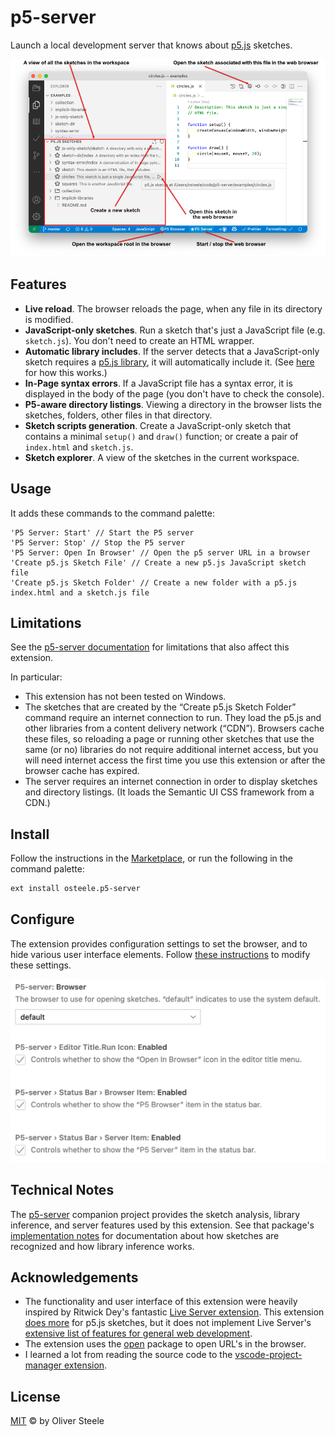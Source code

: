 # p5-server

Launch a local development server that knows about
[p5.js](https://p5js.org/libraries/) sketches.

![browser directory listing](images/anatomy.png)

## Features

* **Live reload**. The browser reloads the page, when any file in its directory is
  modified.
* **JavaScript-only sketches**. Run a sketch that's just a JavaScript file (e.g.
  `sketch.js`). You don't need to create an HTML wrapper.
* **Automatic library includes**. If the server detects that a JavaScript-only
  sketch requires a [p5.js library](https://p5js.org/libraries/), it will
  automatically include it. (See
  [here](https://github.com/osteele/p5-server#automatic-library-inclusion) for
  how this works.)
* **In-Page syntax errors**. If a JavaScript file has a syntax error, it is
  displayed in the body of the page (you don't have to check the console).
* **P5-aware directory listings**. Viewing a directory in the browser lists the
  sketches, folders, other files in that directory.
* **Sketch scripts generation**. Create a JavaScript-only sketch that contains a
  minimal `setup()` and `draw()` function; or create a pair of `index.html` and
  `sketch.js`.
* **Sketch explorer**. A view of the sketches in the current workspace.

## Usage

It adds these commands to the command palette:

```text
'P5 Server: Start' // Start the P5 server
'P5 Server: Stop' // Stop the P5 server
'P5 Server: Open In Browser' // Open the p5 server URL in a browser
'Create p5.js Sketch File' // Create a new p5.js JavaScript sketch file
'Create p5.js Sketch Folder' // Create a new folder with a p5.js index.html and a sketch.js file
```

## Limitations

See the [p5-server
documentation](https://github.com/osteele/p5-server#limitations) for limitations
that also affect this extension.

In particular:

* This extension has not been tested on Windows.
* The sketches that are created by the “Create p5.js Sketch Folder” command
  require an internet connection to run. They load the p5.js and other libraries
  from a content delivery network (“CDN”). Browsers cache these files, so
  reloading a page or running other sketches that use the same (or no) libraries
  do not require additional internet access, but you will need internet access
  the first time you use this extension or after the browser cache has expired.
* The server requires an internet connection in order to display sketches and
  directory listings. (It loads the Semantic UI CSS framework from a CDN.)

## Install

Follow the instructions in the
[Marketplace](https://marketplace.visualstudio.com/items?itemName=osteele.p5-server),
or run the following in the command palette:

```sh
ext install osteele.p5-server
```

## Configure

The extension provides configuration settings to set the browser, and to hide
various user interface elements. Follow [these
instructions](https://code.visualstudio.com/docs/getstarted/settings) to modify
these settings.

![configuration screenshot](images/configuration.png)

## Technical Notes

The [p5-server](https://github.com/osteele/p5-server) companion project provides
the sketch analysis, library inference, and server features used by this
extension. See that package's [implementation
notes](https://github.com/osteele/p5-server#implementation-notes) for
documentation about how sketches are recognized and how library inference works.

## Acknowledgements

* The functionality and user interface of this extension were heavily inspired
  by Ritwick Dey's fantastic [Live Server
  extension](https://ritwickdey.github.io/vscode-live-server/). This extension
  [does more](#features) for p5.js sketches, but it does not implement Live
  Server's [extensive list of features for general web
  development](https://github.com/ritwickdey/vscode-live-server#features).
* The extension uses the [open](https://github.com/sindresorhus/open#readme)
  package to open URL's in the browser.
* I learned a lot from reading the source code to the [vscode-project-manager
  extension](https://github.com/alefragnani/vscode-project-manager).

## License

[MIT](LICENSE) © by Oliver Steele
